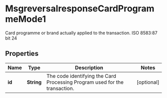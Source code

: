 

# MsgreversalresponseCardProgrammeMode1

Card programme or brand actually applied to the transaction.  ISO 8583:87 bit 24

## Properties

| Name | Type | Description | Notes |
|------------ | ------------- | ------------- | -------------|
|**id** | **String** | The code identifying the Card Processing Program used for the transaction. |  [optional] |



